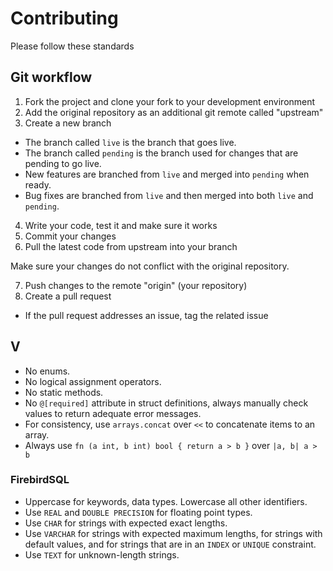 # Contributing

Please follow these standards

## Git workflow

1. Fork the project and clone your fork to your development environment
2. Add the original repository as an additional git remote called "upstream"
3. Create a new branch
  - The branch called `live` is the branch that goes live.
  - The branch called `pending` is the branch used for changes that are pending to go live.
  - New features are branched from `live` and merged into `pending` when ready.
  - Bug fixes are branched from `live` and then merged into both `live` and `pending`.

4. Write your code, test it and make sure it works
5. Commit your changes
6. Pull the latest code from upstream into your branch 

  Make sure your changes do not conflict with the original repository.

7. Push changes to the remote "origin" (your repository)
8. Create a pull request
  - If the pull request addresses an issue, tag the related issue

## V

- No enums.
- No logical assignment operators.
- No static methods.
- No `@[required]` attribute in struct definitions, always manually check values to return adequate 
  error messages.
- For consistency, use `arrays.concat` over `<<` to concatenate items to an array.
- Always use `fn (a int, b int) bool { return a > b }` over `|a, b| a > b`

### FirebirdSQL

- Uppercase for keywords, data types. Lowercase all other identifiers.
- Use `REAL` and `DOUBLE PRECISION` for floating point types.
- Use `CHAR` for strings with expected exact lengths.
- Use `VARCHAR` for strings with expected maximum lengths, for strings with default values, and for 
  strings that are in an `INDEX` or `UNIQUE` constraint.
- Use `TEXT` for unknown-length strings.
